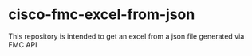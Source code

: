 # cisco-fmc-excel-from-json
This repository is intended to get an excel from a json file generated via FMC API
